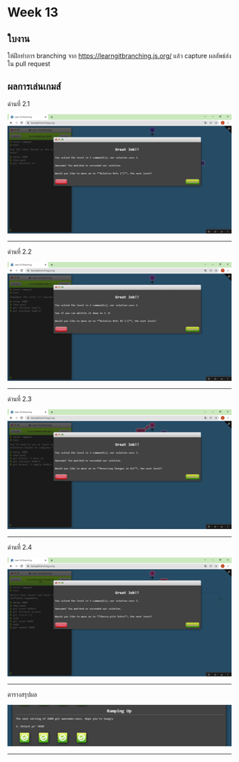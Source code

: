# Week 13 #

## ใบงาน

ให้ฝึกทำการ branching  จาก  https://learngitbranching.js.org/ แล้ว capture ผลลัพธ์ส่งใน pull request

## ผลการเล่นเกมส์

ด่านที่ 2.1 

<img src="img/L2_2.1.png">

---

ด่านที่ 2.2

<img src="img/L2_2.2.png">

---

ด่านที่ 2.3

<img src="img/L2_2.3.png">

---

ด่านที่ 2.4

<img src="img/L2_2.4.png">

---

ตารางสรุปผล

<img src="img/L2.png">

---
